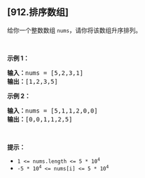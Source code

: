 ## [912.排序数组]
<p>给你一个整数数组&nbsp;<code>nums</code>，请你将该数组升序排列。</p>

<p>&nbsp;</p>

<ol>
</ol>

<p><strong>示例 1：</strong></p>

<pre>
<strong>输入：</strong>nums = [5,2,3,1]
<strong>输出：</strong>[1,2,3,5]
</pre>

<p><strong>示例 2：</strong></p>

<pre>
<strong>输入：</strong>nums = [5,1,1,2,0,0]
<strong>输出：</strong>[0,0,1,1,2,5]
</pre>

<p>&nbsp;</p>

<p><strong>提示：</strong></p>

<ul>
	<li><code>1 &lt;= nums.length &lt;= 5 * 10<sup>4</sup></code></li>
	<li><code>-5 * 10<sup>4</sup> &lt;= nums[i] &lt;= 5 * 10<sup>4</sup></code></li>
</ul>
